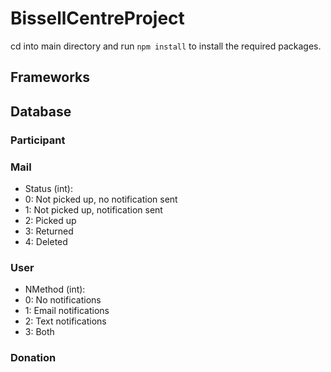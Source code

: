 # BissellCentreProject
cd into main directory and run `npm install` to install the required packages.

## Frameworks

## Database

### Participant

### Mail
- Status (int):
 - 0: Not picked up, no notification sent
 - 1: Not picked up, notification sent
 - 2: Picked up
 - 3: Returned
 - 4: Deleted

### User
- NMethod (int):
 - 0: No notifications
 - 1: Email notifications
 - 2: Text notifications
 - 3: Both

### Donation
